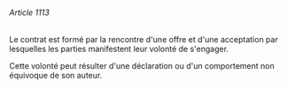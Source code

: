 ###### Article 1113

Le contrat est formé par la rencontre d'une offre et d'une acceptation par lesquelles les parties manifestent leur volonté de s'engager.

Cette volonté peut résulter d'une déclaration ou d'un comportement non équivoque de son auteur.

